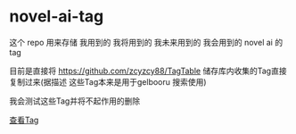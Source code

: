 # novel-ai-tag

这个 repo 用来存储 我用到的 我将用到的 我未来用到的 我会用到的 novel ai 的 tag

目前是直接将 https://github.com/zcyzcy88/TagTable 储存库内收集的Tag直接复制过来(据描述 这些Tag本来是用于gelbooru 搜索使用)

我会测试这些Tag并将不起作用的删除

 [查看Tag](https://azumwatson.github.io/novel-ai-tag/tag)

